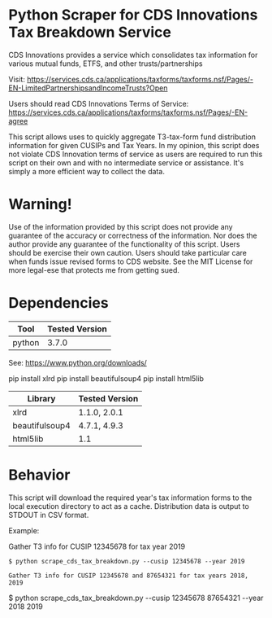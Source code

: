 # Python Scraper for CDS Innovations Tax Breakdown Service

CDS Innovations provides a service which consolidates tax information for various mutual funds, ETFS, and other trusts/partnerships

Visit:
https://services.cds.ca/applications/taxforms/taxforms.nsf/Pages/-EN-LimitedPartnershipsandIncomeTrusts?Open

Users should read CDS Innovations Terms of Service:
https://services.cds.ca/applications/taxforms/taxforms.nsf/Pages/-EN-agree

This script allows uses to quickly aggregate T3-tax-form fund distribution information for given CUSIPs and Tax Years.
In my opinion, this script does not violate CDS Innovation terms of service as users are required to run this script
on their own and with no intermediate service or assistance. It's simply a more efficient way to collect the data.

# Warning!
Use of the information provided by this script does not provide any guarantee of the accuracy or correctness of the information.
Nor does the author provide any guarantee of the functionality of this script. Users should be exercise their own caution.
Users should take particular care when funds issue revised forms to CDS website. 
See the MIT License for more legal-ese that protects me from getting sued.

# Dependencies

| Tool           | Tested Version |
| -------------- | -------------- |
| python         | 3.7.0          |

See: https://www.python.org/downloads/

pip install xlrd
pip install beautifulsoup4
pip install html5lib

| Library        | Tested Version |
| -------------- | -------------- |
| xlrd           | 1.1.0, 2.0.1   |
| beautifulsoup4 | 4.7.1, 4.9.3   |
| html5lib       | 1.1            |

# Behavior

This script will download the required year's tax information forms to the local execution directory to act as a cache.
Distribution data is output to STDOUT in CSV format.

Example:

Gather T3 info for CUSIP 12345678 for tax year 2019
```
$ python scrape_cds_tax_breakdown.py --cusip 12345678 --year 2019
```

```
Gather T3 info for CUSIP 12345678 and 87654321 for tax years 2018, 2019
```
$ python scrape_cds_tax_breakdown.py --cusip 12345678 87654321 --year 2018 2019
```
